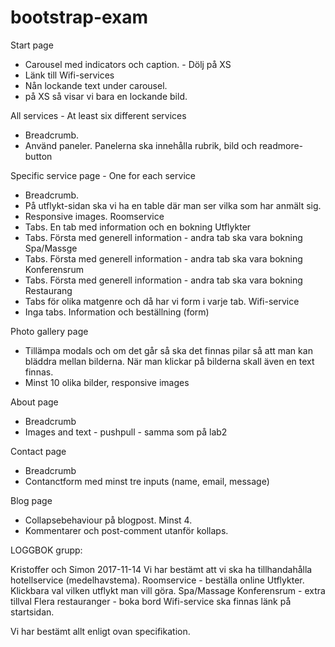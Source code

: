 # bootstrap-exam


Start page
 - Carousel med indicators och caption. - Dölj på XS
 - Länk till Wifi-services
 - Nån lockande text under carousel.
 - på XS så visar vi bara en lockande bild.

All services - At least six different services
 - Breadcrumb.
 - Använd paneler. Panelerna ska innehålla rubrik, bild och readmore-button


Specific service page - One for each service
 - Breadcrumb.
 - På utflykt-sidan ska vi ha en table där man ser vilka som har anmält sig.
 - Responsive images.
 Roomservice
  - Tabs. En tab med information och en bokning
 Utflykter
  - Tabs. Första med generell information - andra tab ska vara bokning
 Spa/Massge
  - Tabs. Första med generell information - andra tab ska vara bokning
 Konferensrum
  - Tabs. Första med generell information - andra tab ska vara bokning
 Restaurang
  - Tabs för olika matgenre och då har vi form i varje tab.
 Wifi-service
  - Inga tabs. Information och beställning (form)
  
  
Photo gallery page
 - Tillämpa modals och om det går så ska det finnas pilar så att man kan bläddra mellan bilderna. När man klickar på bilderna skall även en text finnas.
 - Minst 10 olika bilder, responsive images

About page
 - Breadcrumb
 - Images and text - pushpull - samma som på lab2


Contact page
 - Breadcrumb
 - Contanctform med minst tre inputs (name, email, message)

Blog page
 - Collapsebehaviour på blogpost. Minst 4.
 - Kommentarer och post-comment utanför kollaps.



LOGGBOK grupp:

Kristoffer och Simon 2017-11-14
Vi har bestämt att vi ska ha tillhandahålla hotellservice (medelhavstema).
Roomservice - beställa online
Utflykter. Klickbara val vilken utflykt man vill göra.
Spa/Massage
Konferensrum - extra tillval
Flera restauranger - boka bord
Wifi-service ska finnas länk på startsidan.

Vi har bestämt allt enligt ovan specifikation.

